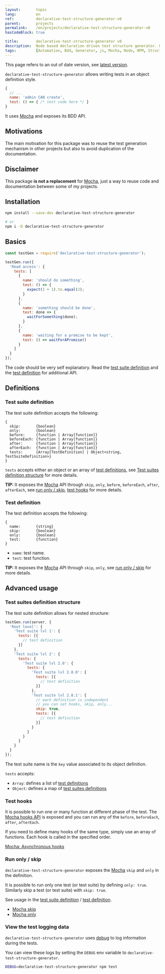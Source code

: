 ```yaml
---
layout:       topic
lang:         en
ref:          declarative-test-structure-generator-v0
parent:       projects
permalink:    /en/projects/declarative-test-structure-generator-v0
hasCodeBlock: true

title:        declarative-test-structure-generator v0
description:  Node based declaration driven test structure generator. Used as dependency and central point for docs.
tags:         [Automation, Bdd, Generator, js, Mocha, Node, NPM, Structure, Test]
---
```


<div class="mer-js-alert alert alert-warning" role="alert">
  This page refers to an out of date version, see <a href="./declarative-test-structure-generator">latest version</a>.
</div>

`declarative-test-structure-generator` allows writing tests in an object definition style.


```js
{
  // ...
  name: 'admin CAN create',
  test: () => { /* test code here */ }
}
```

It uses [Mocha][mocha] and exposes its BDD API.

## Motivations

The main motivation for this package was to reuse the test generation mechanism in other projects
but also to avoid duplication of the documentation.

## Disclaimer

This package **is not a replacement** for [Mocha][mocha], just a way to reuse code and documentation between some of my projects.

## Installation

```bash
npm install --save-dev declarative-test-structure-generator

# or
npm i -D declarative-test-structure-generator
```

## Basics

```js
const testGen = require('declarative-test-structure-generator');

testGen.run({
  'Read access': {
    tests: [
      {
        name: 'should do something',
        test: () => {
          expect(1 + 1).to.equal(2);
        }
      },
      {
        name: 'something should be done',
        test: done => {
          waitForSomething(done);
        }
      },
      {
        name: 'waiting for a promise to be kept',
        test: () => waitForAPromise()
      }
    ]
  }
});
```

The code should be very self explanatory.
Read the [test suite definition](#test-suite-definition) and the [test definition](#test-definition) for additional API.

## Definitions

### Test suite definition

The test suite definition accepts the following:

```text
{
  skip:       {boolean}
  only:       {boolean}
  before:     {function | Array[function]}
  beforeEach: {function | Array[function]}
  after:      {function | Array[function]}
  afterEach:  {function | Array[function]}
  tests:      {Array[TestDefinition] | Object<string, TestSuiteDefinition>}
}
```

`tests` accepts either an object or an array of [test definitions](#test-definition),
see [Test suites definition structure](#test-suites-definition-structure) for more details.

**TIP:** It exposes the [Mocha][mocha] API through `skip`, `only`, `before`, `beforeEach`, `after`, `afterEach`,
see [run only / skip](#run-only--skip), [test hooks](#test-hooks) for more details.

### Test definition

The test definition accepts the following:

```text
{
  name:       {string}
  skip:       {boolean}
  only:       {boolean}
  test:       {function}
}
```

- `name`: test name.
- `test`: test function.

**TIP:** It exposes the [Mocha][mocha] API through `skip`, `only`,
see [run only / skip](#run-only--skip) for more details.

## Advanced usage

### Test suites definition structure

The test suite definition allows for nested structure:

```js
testGen.run(server, {
  'Root level': {
    'Test suite lvl 1': {
      tests: [{
        // test definition
      }]
    },
    'Test suite lvl 2': {
      tests: {
        'Test suite lvl 2.0': {
          tests: {
            'Test suite lvl 2.0.0': {
              tests: [{
                // test definition
              }]
            },
            'Test suite lvl 2.0.1': {
              // each definition is independent
              // you can set hooks, skip, only...
              skip: true,
              tests: [{
                // test definition
              }]
            }
          }
        }
      }
    }
  }
});
```

The test suite name is the `key` value associated to its object definition.

`tests` accepts:
- `Array`: defines a list of [test definitions](#test-definition)
- `Object`: defines a map of [test suites definitions](#test-suite-definition)

### Test hooks

It is possible to run one or many function at different phase of the test.
The [Mocha hooks API](https://mochajs.org/#hooks) is exposed and you can run any of the `before`, `beforeEach`, `after`, `afterEach`.

If you need to define many hooks of the same type, simply use an array of functions.
Each hook is called in the specified order.

[Mocha: Asynchronous hooks](https://mochajs.org/#asynchronous-hooks)

### Run only / skip

`declarative-test-structure-generator` exposes the [Mocha][mocha] `skip` and `only` in the definition.

It is possible to run only one test (or test suite) by defining `only: true`.
Similarly skip a test (or test suite) with `skip: true`.

See usage in the [test suite definition](#test-suite-definition) / [test definition](#test-definition).

- [Mocha skip](https://mochajs.org/#inclusive-tests)
- [Mocha only](https://mochajs.org/#exclusive-tests)

### View the test logging data

`declarative-test-structure-generator` uses [debug][debug] to log information during the tests.

You can view these logs by setting the `DEBUG` env variable to `declarative-test-structure-generator`.

```bash
DEBUG=declarative-test-structure-generator npm test
```

[debug]: https://www.npmjs.com/package/debug
[mocha]: https://mochajs.org/
